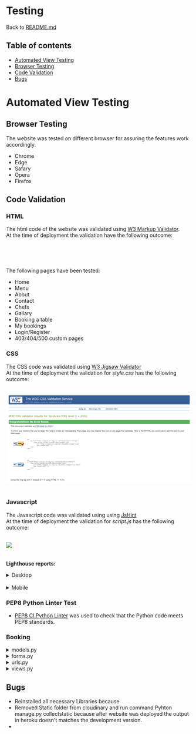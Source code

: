 # Testing

Back to [README.md](README.md)<br>

## Table of contents

* [Automated View Testing](#automated-view-testing)
* [Browser Testing](#browser-testing)
* [Code Validation](#code-validation)
* [Bugs](#bugs)


# Automated View Testing


## Browser Testing
The website was tested on different browser for assuring the features work accordingly.
* Chrome
* Edge
* Safary
* Opera
* Firefox

## Code Validation

### HTML
The html code of the website was validated using [W3 Markup Validator](https://validator.w3.org/).<br>
At the time of deployment the validation have the following outcome:<br><br>

<img src=""><br><br>

The following pages have been tested:
* Home
* Menu
* About
* Contact
* Chefs
* Gallary
* Booking a table
* My bookings
* Login/Register
* 403/404/500 custom pages

### CSS

The CSS code was validated using [W3 Jigsaw Validator](https://jigsaw.w3.org/css-validator/)<br>
At the time of deployment the validation for *style.css* has the following outcome:<br><br>

<img src="/static/images/readme-img/CSS-validation.png"><br><br>

### Javascript

The Javascript code was validated using using [JsHint](https://jshint.com/)<br>
At the time of deployment the validation for *script.js* has the following outcome:<br><br>

<img src="/static/images/readme-img/"><br><br>

**Lighthouse reports:**<br>

<details>
<summary>Desktop</summary>
<img src="/static/images/readme-img/Desktop.png"><br><br>
</details>
<br>
<details>
<summary>Mobile</summary>
<img src="/static/images/readme-img/mobli_lighthouse.png"><br><br>
</details>



### PEP8 Python Linter Test
- [PEP8 CI Python Linter](https://pep8ci.herokuapp.com/) was used to check that the Python code meets PEP8 standards.

### Booking

<details>
<summary>models.py</summary>
<img src="/static/images/readme-img/Modal.png"><br><br>
</details>

<details>
<summary>forms.py</summary>
<img src="/static/images/readme-img/form.png"><br><br>
</details>

<details>
<summary>urls.py</summary>
<img src="/static/images/readme-img/url.png"><br><br>
</details>

<details>
<summary>views.py</summary>
<img src="/static/images/readme-img/view.png"><br><br>
</details>


## Bugs

- Reinstalled all necessary Libraries because 
- Removed Static folder from cloudinary and run command Pyhton manage.py collectstatic because after website was deployed the output in heroku doesn't matches the development version.
- 


